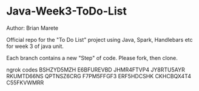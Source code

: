 # Java-Week3-ToDo-List

Author: Brian Marete

Official repo for the "To Do List" project using Java, Spark, Handlebars etc for week 3 of java unit.

Each branch contains a new "Step" of code. Please fork, then clone.



ngrok codes
BSHZYD5MZH
E6BFUREVBD
JHMR4FTVP4
JY8RTU5AYR
RKUMTD66NS
QPTNSZ6CRG
F7PM5FFGF3
ERF5HDCSHK
CKHCBQX4T4
C55FKVWMRR
